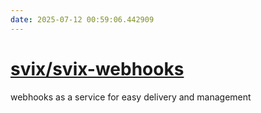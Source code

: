 ```yaml
---
date: 2025-07-12 00:59:06.442909
---
```


# [svix/svix-webhooks](https://github.com/svix/svix-webhooks)

webhooks as a service for easy delivery and management